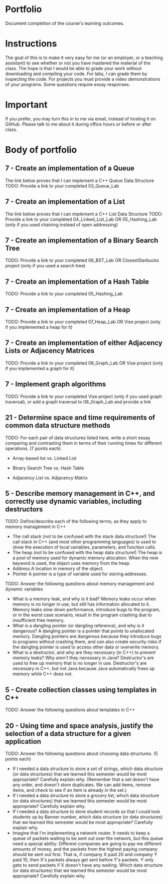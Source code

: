 Portfolio
=========
Document completion of the course's learning outcomes.

Instructions
====
The goal of this is to make it very easy for me (or an employer, or a teaching assistant) to see whether or not you have mastered the material of the class. The hope is that I would be able to grade your work without downloading and compiling your code. For labs, I can grade them by inspecting the code. For projects you must provide a video demonstrations of your programs. Some questions require essay responses.

Important
=========
If you prefer, you may turn this in to me via email, instead of hosting it on GitHub. Please talk to me about it during office hours or before or after class.

Body of portfolio
====

7 - Create an implementation of a Queue
----
The link below proves that I can implement a C++ Queue Data Structure
TODO: Provide a link to your completed 03_Queue_Lab

7 - Create an implementation of a List
----
The link below proves that I can implement a C++ List Data Structure
TODO: Provide a link to your completed 04_Linked_List_Lab OR 05_Hashing_Lab (only if you used chaining instead of open addressing)

7 - Create an implementation of a Binary Search Tree
----
TODO: Provide a link to your completed 06_BST_Lab OR ClosestStarbucks project (only if you used a search tree)

7 - Create an implementation of a Hash Table
----
TODO: Provide a link to your completed 05_Hashing_Lab

7 - Create an implementation of a Heap
----
TODO: Provide a link to your completed 07_Heap_Lab OR Vise project (only if you implemented a heap for it)

7 - Create an implementation of either Adjacency Lists or Adjacency Matrices
----
TODO: Provide a link to your completed 08_Graph_Lab OR Vise project (only if you implemented a graph for it)

7 - Implement graph algorithms
----
TODO: Provide a link to your completed Vise project (only if you used graph traversal), or add a graph traversal to 08_Graph_Lab and provide a link

21 - Determine space and time requirements of common data structure methods
-----
TODO: For each pair of data structures listed here, write a short essay comparing and contrasting them in terms of their running times for different operations. (7 points each)

* Array-based list vs. Linked List


* Binary Search Tree vs. Hash Table
* Adjacency List vs. Adjacency Matrix

5 - Describe memory management in C++, and correctly use dynamic variables, including destructors
----
TODO: Define/describe each of the following terms, as they apply to memory management in C++

* The call stack (not to be confused with the stack data structure!) 
The call stack in C++ (and most other programming languages) is used to show the execution of local variables, parameters, and function calls.
* The heap (not to be confused with the heap data structure!)
The heap is a pool of memory used for dynamic memory allocation. When the new keyword is used, the object uses memory from the heap.
* Address
A location in memory of the object.
* Pointer
A pointer is a type of variable used for storing addresses.

TODO: Answer the following questions about memory management and dynamic variables

* What is a memory leak, and why is it bad?
Memory leaks occur when memory is no longer in use, but still has information allocated to it.
Memory leaks slow down performance, introduce bugs to the program, or in the worst case scenario, result in the program crashing due to insufficient free memory. 
* What is a dangling pointer (or dangling reference), and why is it dangerous?
A dangling pointer is a pointer that points to unallocated memory.
Dangling pointers are dangerous because they introduce bugs to programs without crashing them, and can also create security risks if the dangling pointer is used to access other data or overwrite memory.
* What is a destructor, and why are they necessary (in C++) to prevent memory leaks? Why *aren't* they necessary in Java?
Destructor's are used to free up memory that is no longer in use. Destructor's are necessary in C++, but not Java because Java automatically frees up memory while C++ does not.

5 - Create collection classes using templates in C++
----
TODO: Answer the following questions about templates in C++


20 - Using time and space analysis, justify the selection of a data structure for a given application
----
TODO: Answer the following questions about choosing data structures. (5 points each)

* If I needed a data structure to store a set of strings, which data structure (or data structures) that we learned this semester would be most appropriate? Carefully explain why. (Remember that a set doesn't have any order, and doesn't store duplicates. We can add items, remove items, and check to see if an item is already in the set.)
* If I needed a data structure to store a grocery list, which data structure (or data structures) that we learned this semester would be most appropriate? Carefully explain why.
* If I needed a data structure to store student records so that I could look students up by Banner number, which data structure (or data structures) that we learned this semester would be most appropriate? Carefully explain why.
* Imagine that I'm implementing a network router. It needs to keep a queue of packets waiting to be sent out over the network, but this queue need a special ability: Different companies are going to pay me different amounts of money, and the packets from the highest paying company should be sent out first. That is, if company X paid 20 and company Y paid 10, then X's packets always get sent before Y's packets. Y only gets to send packets if X doesn't have any waiting. Which data structure (or data structures) that we learned this semester would be most appropriate? Carefully explain why.
